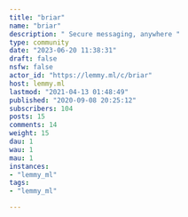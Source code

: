 ```yaml
---
title: "briar" 
name: "briar"
description: " Secure messaging, anywhere "
type: community
date: "2023-06-20 11:38:31"
draft: false
nsfw: false
actor_id: "https://lemmy.ml/c/briar"
host: lemmy.ml
lastmod: "2021-04-13 01:48:49"
published: "2020-09-08 20:25:12"
subscribers: 104
posts: 15
comments: 14
weight: 15
dau: 1
wau: 1
mau: 1
instances:
- "lemmy_ml"
tags: 
- "lemmy_ml"

---
```

